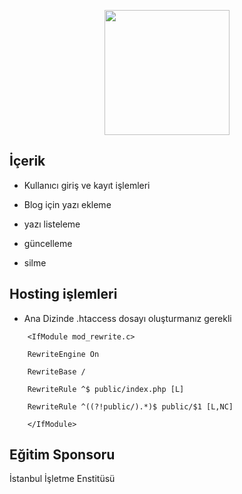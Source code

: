<p align="center"><img src="https://res.cloudinary.com/dtfbvvkyp/image/upload/v1566331377/laravel-logolockup-cmyk-red.svg" width="200"></p>

## İçerik

- Kullanıcı giriş ve kayıt işlemleri

- Blog için yazı ekleme

- yazı listeleme

- güncelleme

- silme

## Hosting işlemleri

- Ana Dizinde .htaccess dosayı oluşturmanız gerekli
```
    <IfModule mod_rewrite.c>
    
    RewriteEngine On
    
    RewriteBase /
    
    RewriteRule ^$ public/index.php [L]
    
    RewriteRule ^((?!public/).*)$ public/$1 [L,NC]
    
    </IfModule>
   ``` 

## Eğitim Sponsoru
İstanbul İşletme Enstitüsü
